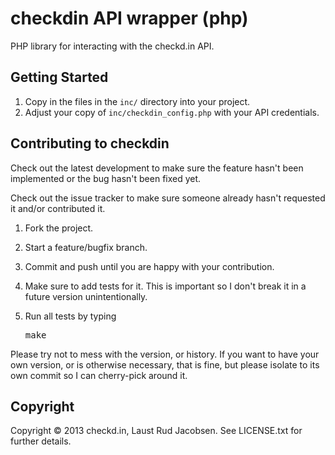 # checkdin API wrapper (php)
PHP library for interacting with the checkd.in API.

## Getting Started

1. Copy in the files in the <code>inc/</code> directory into your project.
2. Adjust your copy of <code>inc/checkdin_config.php</code> with your API credentials.

## Contributing to checkdin
Check out the latest development to make sure the feature hasn't been implemented or the bug hasn't been fixed yet.

Check out the issue tracker to make sure someone already hasn't requested it and/or contributed it.

1. Fork the project.

2. Start a feature/bugfix branch.

3. Commit and push until you are happy with your contribution.

4. Make sure to add tests for it. This is important so I don't break it in a future version unintentionally.

5. Run all tests by typing <pre>make</pre>

Please try not to mess with the version, or history. If you want to have your own version, or is otherwise necessary, that is fine, but please isolate to its own commit so I can cherry-pick around it.

## Copyright
Copyright © 2013 checkd.in, Laust Rud Jacobsen. See LICENSE.txt for further details.